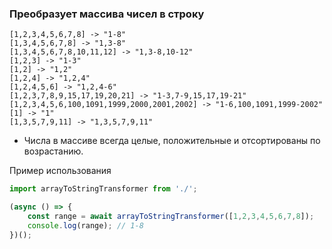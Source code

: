 ### Преобразует массива чисел в строку

```
[1,2,3,4,5,6,7,8] -> "1-8"
[1,3,4,5,6,7,8] -> "1,3-8"
[1,3,4,5,6,7,8,10,11,12] -> "1,3-8,10-12"
[1,2,3] -> "1-3"
[1,2] -> "1,2"
[1,2,4] -> "1,2,4"
[1,2,4,5,6] -> "1,2,4-6"
[1,2,3,7,8,9,15,17,19,20,21] -> "1-3,7-9,15,17,19-21"
[1,2,3,4,5,6,100,1091,1999,2000,2001,2002] -> "1-6,100,1091,1999-2002"
[1] -> "1"
[1,3,5,7,9,11] -> "1,3,5,7,9,11"
```

- Числа в массиве всегда целые, положительные и отсортированы по возрастанию.

Пример использования

```js
import arrayToStringTransformer from './';

(async () => {
    const range = await arrayToStringTransformer([1,2,3,4,5,6,7,8]);
    console.log(range); // 1-8
})();
```
